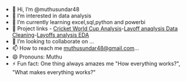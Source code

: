 - 👋 Hi, I’m @muthusundar48
- 👀 I’m interested in data analysis
- 🌱 I’m currently learning excel,sql,python and powerbi
- 📌 Project links - [Cricket World Cup Analysis](https://github.com/muthusundar48/cwc-2023-sql-muthusundar/blob/main/queries.md)-[Layoff anaqlysis Data Cleaning](https://github.com/muthusundar48/Layoffs-in-jobs-analysis---data-cleaning)-[Layoffs analysis EDA](https://github.com/muthusundar48/Layoffs-in-jobs-analysis---EDA/blob/main/queries_eda.md)
- 💞️ I’m looking to collaborate on ...
- 📫 How to reach me muthusundar48@gmail.com...
- 😄 Pronouns: Muthu
- ⚡ Fun fact: One thing always amazes me "How everything works?", "What makes everything works?"

<!---
muthusundar48/muthusundar48 is a ✨ special ✨ repository because its `README.md` (this file) appears on your GitHub profile.
You can click the Preview link to take a look at your changes.
--->
